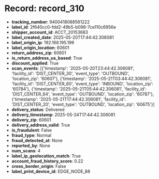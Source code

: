 # Record: record_310

- **tracking_number**: 9400418088561222
- **label_id**: 2f640cc0-fdd2-49b5-b098-7ce110c6956e
- **shipper_account_id**: ACCT_20153683
- **label_created_date**: 2025-05-20T17:44:42.306081
- **label_origin_ip**: 192.168.195.199
- **label_origin_location**: 60601
- **return_address_zip**: 60601
- **is_return_address_us_based**: True
- **discount_applied**: True
- **scan_events**: [{'timestamp': '2025-05-20T23:44:42.306081', 'facility_id': 'DIST_CENTER_30', 'event_type': 'OUTBOUND', 'location_zip': '60607'}, {'timestamp': '2025-05-21T03:44:42.306081', 'facility_id': 'DIST_CENTER_60', 'event_type': 'INBOUND', 'location_zip': '60784'}, {'timestamp': '2025-05-21T05:44:42.306081', 'facility_id': 'DIST_CENTER_64', 'event_type': 'OUTBOUND', 'location_zip': '60787'}, {'timestamp': '2025-05-21T17:44:42.306081', 'facility_id': 'DIST_CENTER_20', 'event_type': 'OUTBOUND', 'location_zip': '60675'}]
- **delivery_status**: Delivered
- **delivery_timestamp**: 2025-05-24T17:44:42.306081
- **delivery_zip**: 60601
- **delivery_address_valid**: True
- **is_fraudulent**: False
- **fraud_type**: Normal
- **fraud_detected_at**: None
- **reported_by**: None
- **num_scans**: 4
- **label_ip_geolocation_match**: True
- **account_fraud_history_score**: 0.22
- **cross_border_origin**: False
- **label_print_device_id**: EDGE_NODE_88